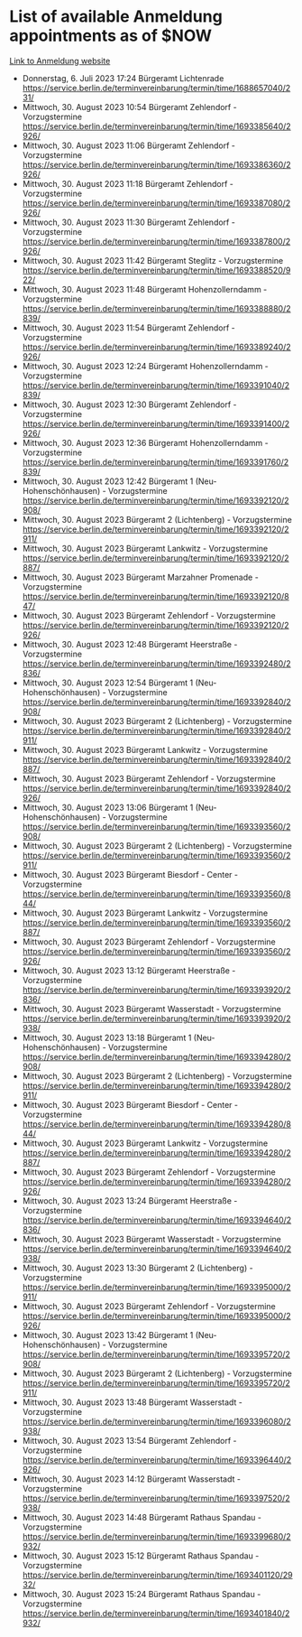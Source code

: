# List of available Anmeldung appointments as of $NOW
[Link to Anmeldung website](https://service.berlin.de/terminvereinbarung/termin/tag.php?termin=1&anliegen[]=120686&dienstleisterlist=122210,122217,327316,122219,327312,122227,327314,122231,327346,122243,327348,122254,122252,329742,122260,329745,122262,329748,122271,327278,122273,327274,122277,327276,330436,122280,327294,122282,327290,122284,327292,122291,327270,122285,327266,122286,327264,122296,327268,150230,329760,122297,327286,122294,327284,122312,329763,122314,329775,122304,327330,122311,327334,122309,327332,317869,122281,327352,122279,329772,122283,122276,327324,122274,327326,122267,329766,122246,327318,122251,327320,122257,327322,122208,327298,122226,327300&herkunft=http%3A%2F%2Fservice.berlin.de%2Fdienstleistung%2F120686%2F)
- Donnerstag, 6. Juli 2023 17:24 Bürgeramt Lichtenrade https://service.berlin.de/terminvereinbarung/termin/time/1688657040/231/
- Mittwoch, 30. August 2023 10:54 Bürgeramt Zehlendorf - Vorzugstermine https://service.berlin.de/terminvereinbarung/termin/time/1693385640/2926/
- Mittwoch, 30. August 2023 11:06 Bürgeramt Zehlendorf - Vorzugstermine https://service.berlin.de/terminvereinbarung/termin/time/1693386360/2926/
- Mittwoch, 30. August 2023 11:18 Bürgeramt Zehlendorf - Vorzugstermine https://service.berlin.de/terminvereinbarung/termin/time/1693387080/2926/
- Mittwoch, 30. August 2023 11:30 Bürgeramt Zehlendorf - Vorzugstermine https://service.berlin.de/terminvereinbarung/termin/time/1693387800/2926/
- Mittwoch, 30. August 2023 11:42 Bürgeramt Steglitz - Vorzugstermine https://service.berlin.de/terminvereinbarung/termin/time/1693388520/922/
- Mittwoch, 30. August 2023 11:48 Bürgeramt Hohenzollerndamm - Vorzugstermine https://service.berlin.de/terminvereinbarung/termin/time/1693388880/2839/
- Mittwoch, 30. August 2023 11:54 Bürgeramt Zehlendorf - Vorzugstermine https://service.berlin.de/terminvereinbarung/termin/time/1693389240/2926/
- Mittwoch, 30. August 2023 12:24 Bürgeramt Hohenzollerndamm - Vorzugstermine https://service.berlin.de/terminvereinbarung/termin/time/1693391040/2839/
- Mittwoch, 30. August 2023 12:30 Bürgeramt Zehlendorf - Vorzugstermine https://service.berlin.de/terminvereinbarung/termin/time/1693391400/2926/
- Mittwoch, 30. August 2023 12:36 Bürgeramt Hohenzollerndamm - Vorzugstermine https://service.berlin.de/terminvereinbarung/termin/time/1693391760/2839/
- Mittwoch, 30. August 2023 12:42 Bürgeramt 1 (Neu- Hohenschönhausen) - Vorzugstermine https://service.berlin.de/terminvereinbarung/termin/time/1693392120/2908/
- Mittwoch, 30. August 2023  Bürgeramt 2 (Lichtenberg) - Vorzugstermine https://service.berlin.de/terminvereinbarung/termin/time/1693392120/2911/
- Mittwoch, 30. August 2023  Bürgeramt Lankwitz - Vorzugstermine https://service.berlin.de/terminvereinbarung/termin/time/1693392120/2887/
- Mittwoch, 30. August 2023  Bürgeramt Marzahner Promenade - Vorzugstermine https://service.berlin.de/terminvereinbarung/termin/time/1693392120/847/
- Mittwoch, 30. August 2023  Bürgeramt Zehlendorf - Vorzugstermine https://service.berlin.de/terminvereinbarung/termin/time/1693392120/2926/
- Mittwoch, 30. August 2023 12:48 Bürgeramt Heerstraße - Vorzugstermine https://service.berlin.de/terminvereinbarung/termin/time/1693392480/2836/
- Mittwoch, 30. August 2023 12:54 Bürgeramt 1 (Neu- Hohenschönhausen) - Vorzugstermine https://service.berlin.de/terminvereinbarung/termin/time/1693392840/2908/
- Mittwoch, 30. August 2023  Bürgeramt 2 (Lichtenberg) - Vorzugstermine https://service.berlin.de/terminvereinbarung/termin/time/1693392840/2911/
- Mittwoch, 30. August 2023  Bürgeramt Lankwitz - Vorzugstermine https://service.berlin.de/terminvereinbarung/termin/time/1693392840/2887/
- Mittwoch, 30. August 2023  Bürgeramt Zehlendorf - Vorzugstermine https://service.berlin.de/terminvereinbarung/termin/time/1693392840/2926/
- Mittwoch, 30. August 2023 13:06 Bürgeramt 1 (Neu- Hohenschönhausen) - Vorzugstermine https://service.berlin.de/terminvereinbarung/termin/time/1693393560/2908/
- Mittwoch, 30. August 2023  Bürgeramt 2 (Lichtenberg) - Vorzugstermine https://service.berlin.de/terminvereinbarung/termin/time/1693393560/2911/
- Mittwoch, 30. August 2023  Bürgeramt Biesdorf - Center - Vorzugstermine https://service.berlin.de/terminvereinbarung/termin/time/1693393560/844/
- Mittwoch, 30. August 2023  Bürgeramt Lankwitz - Vorzugstermine https://service.berlin.de/terminvereinbarung/termin/time/1693393560/2887/
- Mittwoch, 30. August 2023  Bürgeramt Zehlendorf - Vorzugstermine https://service.berlin.de/terminvereinbarung/termin/time/1693393560/2926/
- Mittwoch, 30. August 2023 13:12 Bürgeramt Heerstraße - Vorzugstermine https://service.berlin.de/terminvereinbarung/termin/time/1693393920/2836/
- Mittwoch, 30. August 2023  Bürgeramt Wasserstadt - Vorzugstermine https://service.berlin.de/terminvereinbarung/termin/time/1693393920/2938/
- Mittwoch, 30. August 2023 13:18 Bürgeramt 1 (Neu- Hohenschönhausen) - Vorzugstermine https://service.berlin.de/terminvereinbarung/termin/time/1693394280/2908/
- Mittwoch, 30. August 2023  Bürgeramt 2 (Lichtenberg) - Vorzugstermine https://service.berlin.de/terminvereinbarung/termin/time/1693394280/2911/
- Mittwoch, 30. August 2023  Bürgeramt Biesdorf - Center - Vorzugstermine https://service.berlin.de/terminvereinbarung/termin/time/1693394280/844/
- Mittwoch, 30. August 2023  Bürgeramt Lankwitz - Vorzugstermine https://service.berlin.de/terminvereinbarung/termin/time/1693394280/2887/
- Mittwoch, 30. August 2023  Bürgeramt Zehlendorf - Vorzugstermine https://service.berlin.de/terminvereinbarung/termin/time/1693394280/2926/
- Mittwoch, 30. August 2023 13:24 Bürgeramt Heerstraße - Vorzugstermine https://service.berlin.de/terminvereinbarung/termin/time/1693394640/2836/
- Mittwoch, 30. August 2023  Bürgeramt Wasserstadt - Vorzugstermine https://service.berlin.de/terminvereinbarung/termin/time/1693394640/2938/
- Mittwoch, 30. August 2023 13:30 Bürgeramt 2 (Lichtenberg) - Vorzugstermine https://service.berlin.de/terminvereinbarung/termin/time/1693395000/2911/
- Mittwoch, 30. August 2023  Bürgeramt Zehlendorf - Vorzugstermine https://service.berlin.de/terminvereinbarung/termin/time/1693395000/2926/
- Mittwoch, 30. August 2023 13:42 Bürgeramt 1 (Neu- Hohenschönhausen) - Vorzugstermine https://service.berlin.de/terminvereinbarung/termin/time/1693395720/2908/
- Mittwoch, 30. August 2023  Bürgeramt 2 (Lichtenberg) - Vorzugstermine https://service.berlin.de/terminvereinbarung/termin/time/1693395720/2911/
- Mittwoch, 30. August 2023 13:48 Bürgeramt Wasserstadt - Vorzugstermine https://service.berlin.de/terminvereinbarung/termin/time/1693396080/2938/
- Mittwoch, 30. August 2023 13:54 Bürgeramt Zehlendorf - Vorzugstermine https://service.berlin.de/terminvereinbarung/termin/time/1693396440/2926/
- Mittwoch, 30. August 2023 14:12 Bürgeramt Wasserstadt - Vorzugstermine https://service.berlin.de/terminvereinbarung/termin/time/1693397520/2938/
- Mittwoch, 30. August 2023 14:48 Bürgeramt Rathaus Spandau - Vorzugstermine https://service.berlin.de/terminvereinbarung/termin/time/1693399680/2932/
- Mittwoch, 30. August 2023 15:12 Bürgeramt Rathaus Spandau - Vorzugstermine https://service.berlin.de/terminvereinbarung/termin/time/1693401120/2932/
- Mittwoch, 30. August 2023 15:24 Bürgeramt Rathaus Spandau - Vorzugstermine https://service.berlin.de/terminvereinbarung/termin/time/1693401840/2932/

